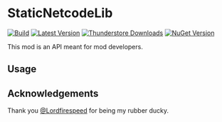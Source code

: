 # StaticNetcodeLib

[![Build](https://img.shields.io/github/actions/workflow/status/Xilophor/StaticNetcodeLib/build.yml?style=for-the-badge&logo=github)](https://github.com/Xilophor/StaticNetcodeLib/actions/workflows/build.yml)
[![Latest Version](https://img.shields.io/thunderstore/v/xilophor/StaticNetcodeLib?style=for-the-badge&logo=thunderstore&logoColor=white)](https://thunderstore.io/c/lethal-company/p/xilophor/StaticNetcodeLib)
[![Thunderstore Downloads](https://img.shields.io/thunderstore/dt/xilophor/StaticNetcodeLib?style=for-the-badge&logo=thunderstore&logoColor=white)](https://thunderstore.io/c/lethal-company/p/xilophor/StaticNetcodeLib)
[![NuGet Version](https://img.shields.io/nuget/v/Xilophor.StaticNetcodeLib?style=for-the-badge&logo=nuget)](https://www.nuget.org/packages/Xilophor.StaticNetcodeLib)

This mod is an API meant for mod developers.

## Usage



## Acknowledgements

Thank you [@Lordfirespeed](https://github.com/Lordfirespeed) for being my rubber ducky.
